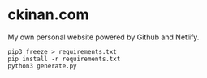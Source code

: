 # ckinan.com

My own personal website powered by Github and Netlify.

```
pip3 freeze > requirements.txt
pip install -r requirements.txt
python3 generate.py
```
